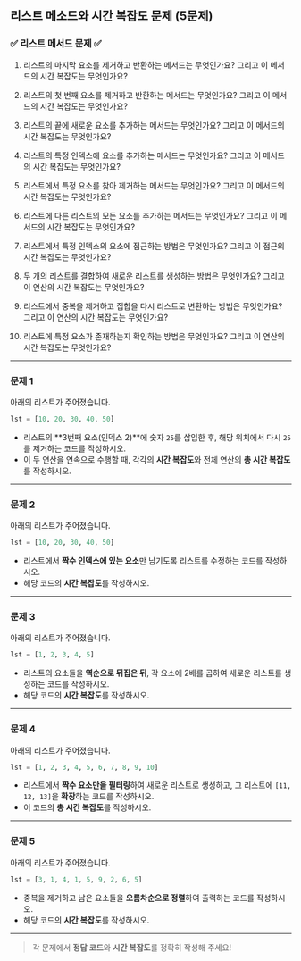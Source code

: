 ## 리스트 메소드와 시간 복잡도 문제 (5문제)

### ✅ 리스트 메서드 문제 ✅

1. 리스트의 마지막 요소를 제거하고 반환하는 메서드는 무엇인가요? 그리고 이 메서드의 시간 복잡도는 무엇인가요?

2. 리스트의 첫 번째 요소를 제거하고 반환하는 메서드는 무엇인가요? 그리고 이 메서드의 시간 복잡도는 무엇인가요?

3. 리스트의 끝에 새로운 요소를 추가하는 메서드는 무엇인가요? 그리고 이 메서드의 시간 복잡도는 무엇인가요?

4. 리스트의 특정 인덱스에 요소를 추가하는 메서드는 무엇인가요? 그리고 이 메서드의 시간 복잡도는 무엇인가요?

5. 리스트에서 특정 요소를 찾아 제거하는 메서드는 무엇인가요? 그리고 이 메서드의 시간 복잡도는 무엇인가요?

6. 리스트에 다른 리스트의 모든 요소를 추가하는 메서드는 무엇인가요? 그리고 이 메서드의 시간 복잡도는 무엇인가요?

7. 리스트에서 특정 인덱스의 요소에 접근하는 방법은 무엇인가요? 그리고 이 접근의 시간 복잡도는 무엇인가요?

8. 두 개의 리스트를 결합하여 새로운 리스트를 생성하는 방법은 무엇인가요? 그리고 이 연산의 시간 복잡도는 무엇인가요?

9. 리스트에서 중복을 제거하고 집합을 다시 리스트로 변환하는 방법은 무엇인가요? 그리고 이 연산의 시간 복잡도는 무엇인가요?

10. 리스트에 특정 요소가 존재하는지 확인하는 방법은 무엇인가요? 그리고 이 연산의 시간 복잡도는 무엇인가요?

---

### 문제 1
아래의 리스트가 주어졌습니다.

```python
lst = [10, 20, 30, 40, 50]
```

- 리스트의 **3번째 요소(인덱스 2)**에 숫자 `25`를 삽입한 후, 해당 위치에서 다시 `25`를 제거하는 코드를 작성하시오.
- 이 두 연산을 연속으로 수행할 때, 각각의 **시간 복잡도**와 전체 연산의 **총 시간 복잡도**를 작성하시오.

---

### 문제 2
아래의 리스트가 주어졌습니다.

```python
lst = [10, 20, 30, 40, 50]
```

- 리스트에서 **짝수 인덱스에 있는 요소**만 남기도록 리스트를 수정하는 코드를 작성하시오.
- 해당 코드의 **시간 복잡도**를 작성하시오.

---

### 문제 3
아래의 리스트가 주어졌습니다.

```python
lst = [1, 2, 3, 4, 5]
```

- 리스트의 요소들을 **역순으로 뒤집은 뒤**, 각 요소에 2배를 곱하여 새로운 리스트를 생성하는 코드를 작성하시오.
- 해당 코드의 **시간 복잡도**를 작성하시오.

---

### 문제 4
아래의 리스트가 주어졌습니다.

```python
lst = [1, 2, 3, 4, 5, 6, 7, 8, 9, 10]
```

- 리스트에서 **짝수 요소만을 필터링**하여 새로운 리스트로 생성하고, 그 리스트에 `[11, 12, 13]`을 **확장**하는 코드를 작성하시오.
- 이 코드의 **총 시간 복잡도**를 작성하시오.

---

### 문제 5
아래의 리스트가 주어졌습니다.

```python
lst = [3, 1, 4, 1, 5, 9, 2, 6, 5]
```

- 중복을 제거하고 남은 요소들을 **오름차순으로 정렬**하여 출력하는 코드를 작성하시오.
- 해당 코드의 **시간 복잡도**를 작성하시오.

---

> 각 문제에서 **정답 코드**와 **시간 복잡도**를 정확히 작성해 주세요!

